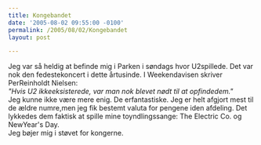 ```yaml
---
title: Kongebandet
date: '2005-08-02 09:55:00 -0100'
permalink: /2005/08/02/Kongebandet
layout: post

---
```

Jeg var så heldig at befinde mig i Parken i søndags hvor U2spillede. Det var nok den fedestekoncert i dette årtusinde. I Weekendavisen skriver PerReinholdt Nielsen:  
_"Hvis U2 ikkeeksisterede, var man nok blevet nødt til at opfindedem."_   
Jeg kunne ikke være mere enig. De erfantastiske. Jeg er helt afgjort mest til de ældre numre,men jeg fik bestemt valuta for pengene iden afdeling. Det lykkedes dem faktisk at spille mine toyndlingssange: The Electric Co. og NewYear's Day.   
Jeg bøjer mig i støvet for kongerne.
